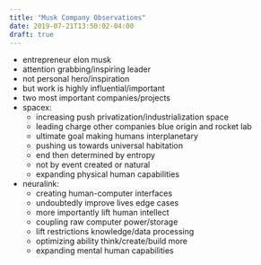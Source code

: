 ```yaml
---
title: "Musk Company Observations"
date: 2019-07-21T13:50:02-04:00
draft: true
---
```


- entrepreneur elon musk
- attention grabbing/inspiring leader
- not personal hero/inspiration
- but work is highly influential/important
- two most important companies/projects
- spacex:
  - increasing push privatization/industrialization space
  - leading charge other companies blue origin and rocket lab
  - ultimate goal making humans interplanetary
  - pushing us towards universal habitation
  - end then determined by entropy
  - not by event created or natural
  - expanding physical human capabilities
- neuralink:
  - creating human-computer interfaces
  - undoubtedly improve lives edge cases
  - more importantly lift human intellect
  - coupling raw computer power/storage
  - lift restrictions knowledge/data processing
  - optimizing ability think/create/build more
  - expanding mental human capabilities
